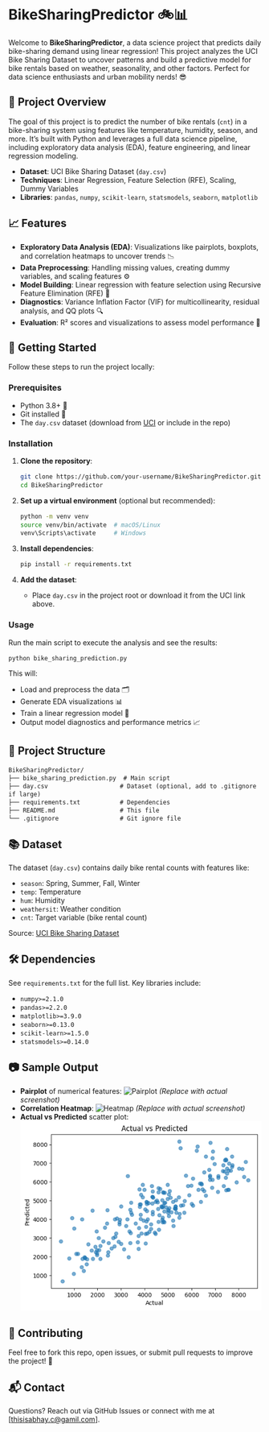 # BikeSharingPredictor 🚲📊

Welcome to **BikeSharingPredictor**, a data science project that predicts daily bike-sharing demand using linear regression! This project analyzes the UCI Bike Sharing Dataset to uncover patterns and build a predictive model for bike rentals based on weather, seasonality, and other factors. Perfect for data science enthusiasts and urban mobility nerds! 😎

## 🎯 Project Overview

The goal of this project is to predict the number of bike rentals (`cnt`) in a bike-sharing system using features like temperature, humidity, season, and more. It’s built with Python and leverages a full data science pipeline, including exploratory data analysis (EDA), feature engineering, and linear regression modeling.

- **Dataset**: UCI Bike Sharing Dataset (`day.csv`)
- **Techniques**: Linear Regression, Feature Selection (RFE), Scaling, Dummy Variables
- **Libraries**: `pandas`, `numpy`, `scikit-learn`, `statsmodels`, `seaborn`, `matplotlib`

## 📈 Features

- **Exploratory Data Analysis (EDA)**: Visualizations like pairplots, boxplots, and correlation heatmaps to uncover trends 📉
- **Data Preprocessing**: Handling missing values, creating dummy variables, and scaling features ⚙️
- **Model Building**: Linear regression with feature selection using Recursive Feature Elimination (RFE) 🧠
- **Diagnostics**: Variance Inflation Factor (VIF) for multicollinearity, residual analysis, and QQ plots 🔍
- **Evaluation**: R² scores and visualizations to assess model performance 🎯

## 🚀 Getting Started

Follow these steps to run the project locally:

### Prerequisites
- Python 3.8+ 🐍
- Git installed 📂
- The `day.csv` dataset (download from [UCI](https://archive.ics.uci.edu/ml/datasets/Bike+Sharing+Dataset) or include in the repo)

### Installation
1. **Clone the repository**:
   ```bash
   git clone https://github.com/your-username/BikeSharingPredictor.git
   cd BikeSharingPredictor
   ```

2. **Set up a virtual environment** (optional but recommended):
   ```bash
   python -m venv venv
   source venv/bin/activate  # macOS/Linux
   venv\Scripts\activate     # Windows
   ```

3. **Install dependencies**:
   ```bash
   pip install -r requirements.txt
   ```

4. **Add the dataset**:
   - Place `day.csv` in the project root or download it from the UCI link above.

### Usage
Run the main script to execute the analysis and see the results:
```bash
python bike_sharing_prediction.py
```

This will:
- Load and preprocess the data 🗂️
- Generate EDA visualizations 📊
- Train a linear regression model 🤖
- Output model diagnostics and performance metrics 📈

## 📂 Project Structure
```
BikeSharingPredictor/
├── bike_sharing_prediction.py  # Main script
├── day.csv                    # Dataset (optional, add to .gitignore if large)
├── requirements.txt           # Dependencies
├── README.md                  # This file
└── .gitignore                 # Git ignore file
```

## 📚 Dataset
The dataset (`day.csv`) contains daily bike rental counts with features like:
- `season`: Spring, Summer, Fall, Winter
- `temp`: Temperature
- `hum`: Humidity
- `weathersit`: Weather condition
- `cnt`: Target variable (bike rental count)

Source: [UCI Bike Sharing Dataset](https://archive.ics.uci.edu/ml/datasets/Bike+Sharing+Dataset)

## 🛠️ Dependencies
See `requirements.txt` for the full list. Key libraries include:
- `numpy>=2.1.0`
- `pandas>=2.2.0`
- `matplotlib>=3.9.0`
- `seaborn>=0.13.0`
- `scikit-learn>=1.5.0`
- `statsmodels>=0.14.0`

## 📷 Sample Output
- **Pairplot** of numerical features:
  ![Pairplot](https://via.placeholder.com/150) *(Replace with actual screenshot)*
- **Correlation Heatmap**:
  ![Heatmap](https://via.placeholder.com/150) *(Replace with actual screenshot)*
- **Actual vs Predicted** scatter plot:
  ![Scatter](https://github.com/LexViper/Bike-Sharing-Predictor/blob/main/Output/Actual%20vs%20Pred.png) 

## 🤝 Contributing
Feel free to fork this repo, open issues, or submit pull requests to improve the project! 🚀

## 📬 Contact
Questions? Reach out via GitHub Issues or connect with me at [thisisabhay.c@gamil.com].

